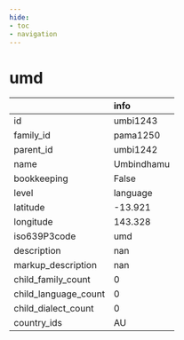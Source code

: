 ```yaml
---
hide:
- toc
- navigation
---
```

# umd
|                      | info       |
|:---------------------|:-----------|
| id                   | umbi1243   |
| family_id            | pama1250   |
| parent_id            | umbi1242   |
| name                 | Umbindhamu |
| bookkeeping          | False      |
| level                | language   |
| latitude             | -13.921    |
| longitude            | 143.328    |
| iso639P3code         | umd        |
| description          | nan        |
| markup_description   | nan        |
| child_family_count   | 0          |
| child_language_count | 0          |
| child_dialect_count  | 0          |
| country_ids          | AU         |